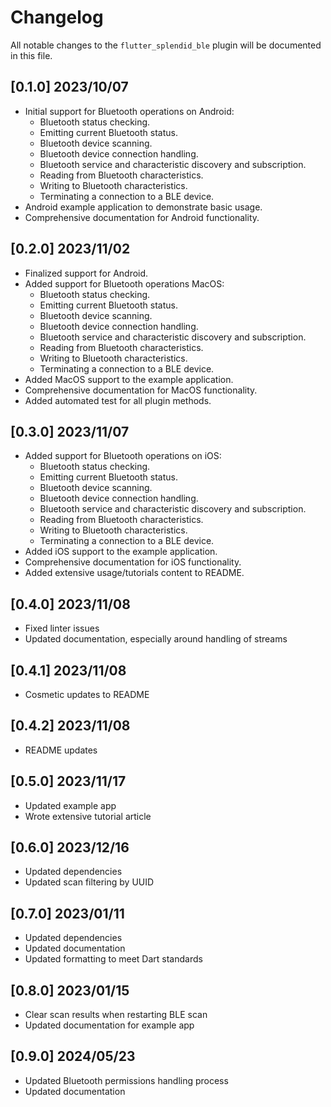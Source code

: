 # Changelog

All notable changes to the `flutter_splendid_ble` plugin will be documented in this file.

## [0.1.0] 2023/10/07

- Initial support for Bluetooth operations on Android:
    - Bluetooth status checking.
    - Emitting current Bluetooth status.
    - Bluetooth device scanning.
    - Bluetooth device connection handling.
    - Bluetooth service and characteristic discovery and subscription.
    - Reading from Bluetooth characteristics.
    - Writing to Bluetooth characteristics.
    - Terminating a connection to a BLE device.
- Android example application to demonstrate basic usage.
- Comprehensive documentation for Android functionality.

## [0.2.0] 2023/11/02

- Finalized support for Android.
- Added support for Bluetooth operations MacOS:
  - Bluetooth status checking.
  - Emitting current Bluetooth status.
  - Bluetooth device scanning.
  - Bluetooth device connection handling.
  - Bluetooth service and characteristic discovery and subscription.
  - Reading from Bluetooth characteristics.
  - Writing to Bluetooth characteristics.
  - Terminating a connection to a BLE device.
- Added MacOS support to the example application.
- Comprehensive documentation for MacOS functionality.
- Added automated test for all plugin methods.

## [0.3.0] 2023/11/07

- Added support for Bluetooth operations on iOS:
  - Bluetooth status checking.
  - Emitting current Bluetooth status.
  - Bluetooth device scanning.
  - Bluetooth device connection handling.
  - Bluetooth service and characteristic discovery and subscription.
  - Reading from Bluetooth characteristics.
  - Writing to Bluetooth characteristics.
  - Terminating a connection to a BLE device.
- Added iOS support to the example application.
- Comprehensive documentation for iOS functionality.
- Added extensive usage/tutorials content to README.

## [0.4.0] 2023/11/08

- Fixed linter issues
- Updated documentation, especially around handling of streams

## [0.4.1] 2023/11/08

- Cosmetic updates to README

## [0.4.2] 2023/11/08

- README updates

## [0.5.0] 2023/11/17

- Updated example app
- Wrote extensive tutorial article

## [0.6.0] 2023/12/16

- Updated dependencies
- Updated scan filtering by UUID

## [0.7.0] 2023/01/11

- Updated dependencies
- Updated documentation
- Updated formatting to meet Dart standards

## [0.8.0] 2023/01/15

- Clear scan results when restarting BLE scan
- Updated documentation for example app

## [0.9.0] 2024/05/23

- Updated Bluetooth permissions handling process
- Updated documentation